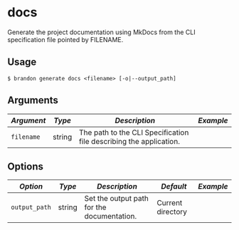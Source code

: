 # docs

Generate the project documentation using MkDocs from the CLI specification file pointed by FILENAME.

## Usage

`$ brandon generate docs <filename> [-o|--output_path]`

## Arguments

| *Argument* | *Type* | *Description* | *Example* |
|---|---|---|---|
| `filename` | string | The path to the CLI Specification file describing the application. |  |

## Options

| *Option* | *Type* | *Description* | *Default* | *Example* |
|---|---|---|---|---|
| `output_path` | string | Set the output path for the documentation. | Current directory |  |

